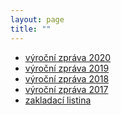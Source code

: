 ```yaml
---
layout: page
title: ""
---
```


 - <a href="/public/documents/zemekvet_vyrocni_zprava_2020.pdf">výroční zpráva 2020</a>
 - <a href="/public/documents/zemekvet_vyrocni_zprava_2019.pdf">výroční zpráva 2019</a>
 - <a href="/public/documents/zemekvet_vyrocni_zprava_2018.pdf">výroční zpráva 2018</a>
 - <a href="/public/documents/zemekvet_vyrocni_zprava_2017.pdf">výroční zpráva 2017</a>
 - <a href="/public/documents/zemekvet_zakladaci_listina.pdf">zakladací listina</a>
